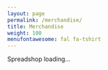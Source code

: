 ```yaml
---
layout: page
permalink: /merchandise/
title: Merchandise
weight: 100
menufontawesome: fal fa-tshirt
---
```


<div id="shop"><i class="fad fa-spinner"></i> Spreadshop loading...</div>

<script>
    var spread_shop_config = {
        shopName: 'chizography',
        prefix: 'https://shop.spreadshirt.co.uk',
        baseId: 'shop',
        locale: 'EN_GB',
        startToken: 'secret+cthulhu?collection=sqdOueCgzN',
    };
</script>

<!-- pull in the spreadshirt magic -->
<script type="text/javascript" src="https://shop.spreadshirt.net/js/shopclient.nocache.js"></script>

<!-- load CSS *after* the JS does its thing -->
<link rel="stylesheet" href="/assets/spreadshirt.css">
